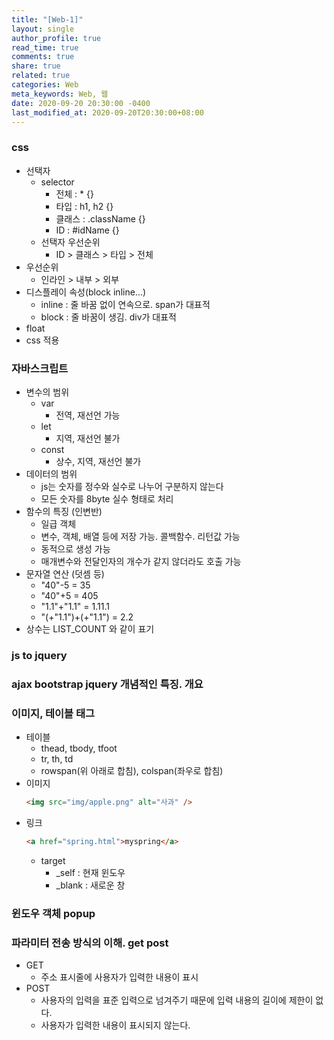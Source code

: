 ```yaml
---
title: "[Web-1]"
layout: single
author_profile: true
read_time: true
comments: true
share: true
related: true
categories: Web
meta_keywords: Web, 웹
date: 2020-09-20 20:30:00 -0400
last_modified_at: 2020-09-20T20:30:00+08:00
---
```


### css

- 선택자
  - selector
    - 전체 : \* {}
    - 타입 : h1, h2 {}
    - 클래스 : .className {}
    - ID : #idName {}
  - 선택자 우선순위
    - ID > 클래스 > 타입 > 전체
- 우선순위
  - 인라인 > 내부 > 외부
- 디스플레이 속성(block inline...)
  - inline : 줄 바꿈 없이 연속으로. span가 대표적
  - block : 줄 바꿈이 생김. div가 대표적
- float
- css 적용

### 자바스크립트

- 변수의 범위
  - var
    - 전역, 재선언 가능
  - let
    - 지역, 재선언 불가
  - const
    - 상수, 지역, 재선언 불가
- 데이터의 범위
  - js는 숫자를 정수와 실수로 나누어 구분하지 않는다
  - 모든 숫자를 8byte 실수 형태로 처리
- 함수의 특징 (인변반)
  - 일급 객체
  - 변수, 객체, 배열 등에 저장 가능. 콜백함수. 리턴값 가능
  - 동적으로 생성 가능
  - 매개변수와 전달인자의 개수가 같지 않더라도 호출 가능
- 문자열 연산 (덧셈 등)
  - "40"-5 = 35
  - "40"+5 = 405
  - "1.1"+"1.1" = 1.11.1
  - "(+"1.1")+(+"1.1") = 2.2
- 상수는 LIST_COUNT 와 같이 표기

### js to jquery

### ajax bootstrap jquery 개념적인 특징. 개요

### 이미지, 테이블 태그

- 테이블
  - thead, tbody, tfoot
  - tr, th, td
  - rowspan(위 아래로 합침), colspan(좌우로 합침)
- 이미지
  ```html
  <img src="img/apple.png" alt="사과" />
  ```
- 링크
  ```html
  <a href="spring.html">myspring</a>
  ```
  - target
    - \_self : 현재 윈도우
    - \_blank : 새로운 창

### 윈도우 객체 popup

### 파라미터 전송 방식의 이해. get post

- GET
  - 주소 표시줄에 사용자가 입력한 내용이 표시
- POST
  - 사용자의 입력을 표준 입력으로 넘겨주기 때문에 입력 내용의 길이에 제한이 없다.
  - 사용자가 입력한 내용이 표시되지 않는다.
